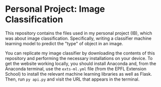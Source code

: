 # Personal Project: Image Classification

This repository contains the files used in my personal project (IB), which was about image classification. Specifically, writing a classifier machine learning model to predict the "type" of object in an image.

You can replicate my image classifier by downloading the contents of this repository and performing the necessary installations on your device. To get the website working locally, you should install Anaconda and, from the Anaconda terminal, use the `exts-ml.yml` file (from the EPFL Extension School) to install the relevant machine learning libraries as well as Flask. Then, run `py api.py` and visit the URL that appears in the terminal.
